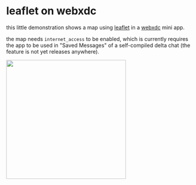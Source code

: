 # leaflet on webxdc

this little demonstration shows a map using [leaflet](https://leafletjs.com) in a [webxdc](https://webxdc.org) mini app.

the map needs `internet_access` to be enabled, which is currently requires the app to be used in "Saved Messages"
of a self-compiled delta chat (the feature is not yet releases anywhere).

<img width=320 src=https://user-images.githubusercontent.com/9800740/188469762-34229663-09c9-4c5f-b6b5-c97c23ee78ac.png>
